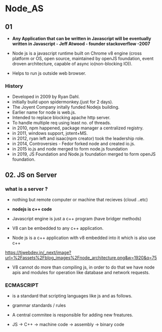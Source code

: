 # Node_AS

## 01

- **Any Application that can be written in Javascript will be eventually written in Javascript - Jeff Atwood - founder stackoverflow -2007**

- Node js is a javascript runtime built on Chrome v8 engine (cross platform or OS, open source, maintained by openJS foundation, event droven architecture, capable of async io(non-blocking IO)).

- Helps to run js outside web browser.

### History

- Developed in 2009 by Ryan Dahl.
- initially build upon spidermonkey.(just for 2 days).
- The Joyent Company initally funded Nodejs building.
- Earlier name for node is web.js.
- Intended to replace blocking apache http server.
- To handle multiple req using least no. of threads.
- in 2010, npm happened, package manager a centralized registry.
- in 2011, windows support, jotent+MS.
- in 2012, ryan left and isaac(npm creator) took the leadership role.
- in 2014, Controversies - Fedor forked node and created io.js.
- in 2015 io.js and node merged to form node.js foundation
- in 2019, JS Foundation and Node.js foundation merged to form openJS foundation. 


## 02. JS on Server

### what is a server ?
- nothing but remote computer or machine that recieves (cloud ..etc)


- **nodejs is c++ code**

- Javascript engine is just a c++ program (have bridger methods)

- V8 can be embedded to any c++ application.

- Node js is a c++ application with v8 embedded into it which is also use c++

https://tjwebdev.in/_next/image?url=%2Fassets%2Fblog_images%2Fnode_architecture.png&w=1920&q=75

- V8 cannot do more than compiling js, in order to do that we have node apis and modules for operation like database and network requests.

### ECMASCRIPT 
- is a standard that scripting languages like js and as follows.
- grammar standards / rules
- A central commitee is responsible for adding new freatures.

- JS -> C++ -> machine code -> assembly -> binary code 















